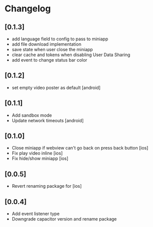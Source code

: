 # Changelog
## [0.1.3]
- add language field to config to pass to miniapp
- add file download implementation
- save state when user close the miniapp
- clear cache and tokens when disabling User Data Sharing
- add event to change status bar color

## [0.1.2]
- set empty video poster as default [android]

## [0.1.1]
- Add sandbox mode
- Update network timeouts [android]

## [0.1.0]
- Close miniapp if webview can't go back on press back button [ios]
- Fix play video inline [ios]
- Fix hide/show miniapp [ios]

## [0.0.5]
- Revert renaming package for [ios]

## [0.0.4]
- Add event listener type
- Downgrade capacitor version and rename package
